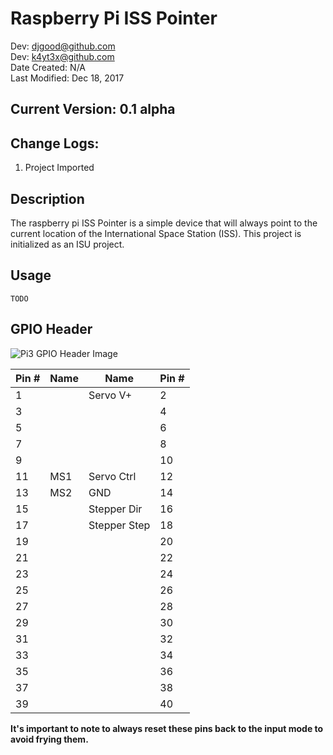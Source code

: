 # Raspberry Pi ISS Pointer

Dev: djgood@github.com  
Dev: k4yt3x@github.com  
Date Created: N/A  
Last Modified: Dec 18, 2017

## Current Version: 0.1 alpha

## Change Logs:
1. Project Imported

## Description
The raspberry pi ISS Pointer is a simple device that will always point to the current location of the International Space Station (ISS).
This project is initialized as an ISU project.

## Usage
~~~~
TODO
~~~~

## GPIO Header
![Pi3 GPIO Header Image](https://www.element14.com/community/servlet/JiveServlet/previewBody/73950-102-11-339300/pi3_gpio.png)

Pin # | Name | Name 	   | Pin #
------|------|-------------|------
 1    |      | Servo V+    | 2
 3    |      |      	   | 4
 5    |      | 	           | 6
 7    |      |       	   | 8
 9    |      |             | 10
 11   | MS1  | Servo Ctrl  | 12
 13   | MS2  | GND  	   | 14
 15   |      | Stepper Dir | 16
 17   |      | Stepper Step | 18
 19   |      | 		   | 20
 21   |      |             | 22
 23   |      |             | 24
 25   |      |             | 26
 27   |      |             | 28
 29   |      |             | 30
 31   |      |             | 32
 33   |      |             | 34
 35   |      |             | 36
 37   |      |             | 38
 39   |      |             | 40

**It's important to note to always reset these pins back to the input mode to avoid
frying them.**